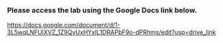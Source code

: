 ### Please access the lab using the Google Docs link below.
https://docs.google.com/document/d/1-3L5wqLNFUlXVZ_1Z9QvUxHYxIL1DRAPbF9o-dPRhms/edit?usp=drive_link
